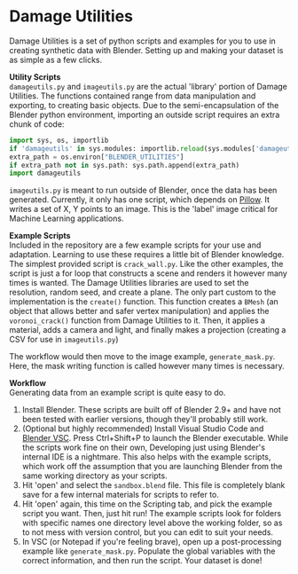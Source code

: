 # Damage Utilities
Damage Utilities is a set of python scripts and examples for you to use in creating synthetic data with Blender. Setting up and making your dataset is as simple as a few clicks.

**Utility Scripts**  
`damageutils.py` and `imageutils.py` are the actual 'library' portion of Damage Utilities. The functions contained range from data manipulation and exporting, to creating basic objects. Due to the semi-encapsulation of the Blender python environment, importing an outside script requires an extra chunk of code:
```python
import sys, os, importlib
if 'damageutils' in sys.modules: importlib.reload(sys.modules['damageutils'])
extra_path = os.environ["BLENDER_UTILITIES"]
if extra_path not in sys.path: sys.path.append(extra_path)
import damageutils
```

`imageutils.py` is meant to run outside of Blender, once the data has been generated. Currently, it only has one script, which depends on [Pillow](https://pypi.org/project/Pillow/). It writes a set of X, Y points to an image. This is the 'label' image critical for Machine Learning applications.

**Example Scripts**  
Included in the repository are a few example scripts for your use and adaptation. Learning to use these requires a little bit of Blender knowledge. The simplest provided script is `crack_wall.py`. Like the other examples, the script is just a for loop that constructs a scene and renders it however many times is wanted. The Damage Utilities libraries are used to set the resolution, random seed, and create a plane. The only part custom to the implementation is the `create()` function. This function creates a `BMesh` (an object that allows better and safer vertex manipulation) and applies the `voronoi_crack()` function from Damage Utilities to it. Then, it applies a material, adds a camera and light, and finally makes a projection (creating a CSV for use in `imageutils.py`)

The workflow would then move to the image example, `generate_mask.py`. Here, the mask writing function is called however many times is necessary.

**Workflow**  
Generating data from an example script is quite easy to do.
1. Install Blender. These scripts are built off of Blender 2.9+ and have not been tested with earlier versions, though they'll probably still work.
2. (Optional but highly recommended) Install Visual Studio Code and [Blender VSC](https://github.com/JacquesLucke/blender_vscode). Press Ctrl+Shift+P to launch the Blender executable. While the scripts work fine on their own, Developing just using Blender's internal IDE is a nightmare. This also helps with the example scripts, which work off the assumption that you are launching Blender from the same working directory as your scripts.
3. Hit 'open' and select the `sandbox.blend` file. This file is completely blank save for a few internal materials for scripts to refer to.
4. Hit 'open' again, this time on the Scripting tab, and pick the example script you want. Then, just hit run! The example scripts look for folders with specific names one directory level above the working folder, so as to not mess with version control, but you can edit to suit your needs.
4. In VSC (or Notepad if you're feeling brave), open up a post-processing example like `generate_mask.py`. Populate the global variables with the correct information, and then run the script. Your dataset is done!